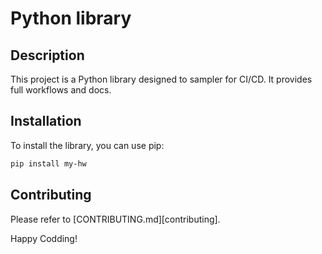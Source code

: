 # Python library

## Description

This project is a Python library designed to sampler for CI/CD. It provides full workflows and docs.

## Installation

To install the library, you can use pip:

```bash
pip install my-hw
```

## Contributing
Please refer to [CONTRIBUTING.md][contributing].

Happy Codding!